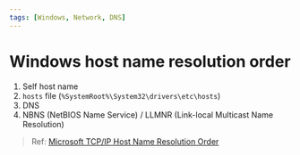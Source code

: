```yaml
---
tags: [Windows, Network, DNS]
---
```


# Windows host name resolution order

1. Self host name
2. `hosts` file (`%SystemRoot%\System32\drivers\etc\hosts`)
3. DNS
4. NBNS (NetBIOS Name Service) / LLMNR (Link-local Multicast Name Resolution)

<!--truncate-->

> Ref: [Microsoft TCP/IP Host Name Resolution Order](https://support.microsoft.com/en-au/help/172218/microsoft-tcp-ip-host-name-resolution-order)
